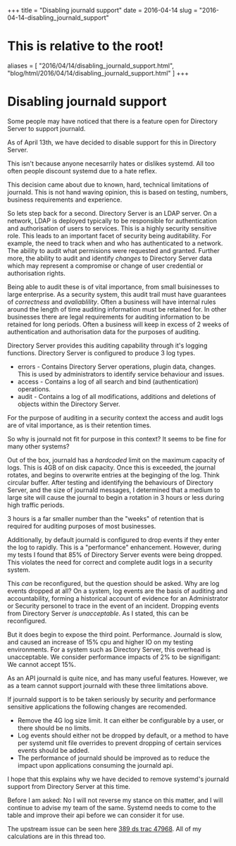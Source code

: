 +++
title = "Disabling journald support"
date = 2016-04-14
slug = "2016-04-14-disabling_journald_support"
# This is relative to the root!
aliases = [ "2016/04/14/disabling_journald_support.html", "blog/html/2016/04/14/disabling_journald_support.html" ]
+++
# Disabling journald support

Some people may have noticed that there is a feature open for Directory
Server to support journald.

As of April 13th, we have decided to disable support for this in
Directory Server.

This isn\'t because anyone necesarrily hates or dislikes systemd. All
too often people discount systemd due to a hate reflex.

This decision came about due to known, hard, technical limitations of
journald. This is not hand waving opinion, this is based on testing,
numbers, business requirements and experience.

So lets step back for a second. Directory Server is an LDAP server. On a
network, LDAP is deployed typically to be responsible for authentication
and authorisation of users to services. This is a highly security
sensitive role. This leads to an important facet of security being
auditability. For example, the need to track when and who has
authenticated to a network. The ability to audit what permisions were
requested and granted. Further more, the ability to audit and identify
*changes* to Directory Server data which may represent a compromise or
change of user credential or authorisation rights.

Being able to audit these is of vital importance, from small buisinesses
to large enterprise. As a security system, this audit trail must have
guarantees of *correctness* and *avaliablility*. Often a business will
have internal rules around the length of time auditing information must
be retained for. In other businesses there are legal requirements for
auditing information to be retained for long periods. Often a business
will keep in excess of 2 weeks of authentication and authorisation data
for the purposes of auditing.

Directory Server provides this auditing capability through it\'s logging
functions. Directory Server is configured to produce 3 log types.

-   errors - Contains Directory Server operations, plugin data, changes.
    This is used by administrators to identify service behaviour and
    issues.
-   access - Contains a log of all search and bind (authentication)
    operations.
-   audit - Contains a log of all modifications, additions and deletions
    of objects within the Directory Server.

For the purpose of auditing in a security context the access and audit
logs are of vital importance, as is their retention times.

So why is journald not fit for purpose in this context? It seems to be
fine for many other systems?

Out of the box, journald has a *hardcoded* limit on the maximum capacity
of logs. This is 4GB of on disk capacity. Once this is exceeded, the
journal rotates, and begins to overwrite entries at the beginging of the
log. Think circular buffer. After testing and identifying the behaviours
of Directory Server, and the size of journald messages, I determined
that a medium to large site will cause the journal to begin a rotation
in 3 hours or less during high traffic periods.

3 hours is a far smaller number than the \"weeks\" of retention that is
required for auditing purposes of most businesses.

Additionally, by default journald is configured to drop events if they
enter the log to rapidly. This is a \"performance\" enhancement.
However, during my tests I found that 85% of Directory Server events
were being dropped. This violates the need for correct and complete
audit logs in a security system.

This *can* be reconfigured, but the question should be asked. Why are
log events dropped at all? On a system, log events are the basis of
auditing and accountability, forming a historical account of evidence
for an Administrator or Security personel to trace in the event of an
incident. Dropping events from Directory Server *is unacceptable*. As I
stated, this can be reconfigured.

But it does begin to expose the third point. Performance. Journald is
slow, and caused an increase of 15% cpu and higher IO on my testing
environments. For a system such as Directory Server, this overhead is
unacceptable. We consider performance impacts of 2% to be signifigant:
We cannot accept 15%.

As an API journald is quite nice, and has many useful features. However,
we as a team cannot support journald with these three limitations above.

If journald support is to be taken seriously by security and performance
sensitive applications the following changes are recomended.

-   Remove the 4G log size limit. It can either be configurable by a
    user, or there should be no limits.
-   Log events should either not be dropped by default, or a method to
    have per systemd unit file overrides to prevent dropping of certain
    services events should be added.
-   The performance of journald should be improved as to reduce the
    impact upon applications consuming the journald api.

I hope that this explains why we have decided to remove systemd\'s
journald support from Directory Server at this time.

Before I am asked: No I will not reverse my stance on this matter, and I
will continue to advise my team of the same. Systemd needs to come to
the table and improve their api before we can consider it for use.

The upstream issue can be seen here [389 ds trac
47968](https://fedorahosted.org/389/ticket/47968). All of my
calculations are in this thread too.


